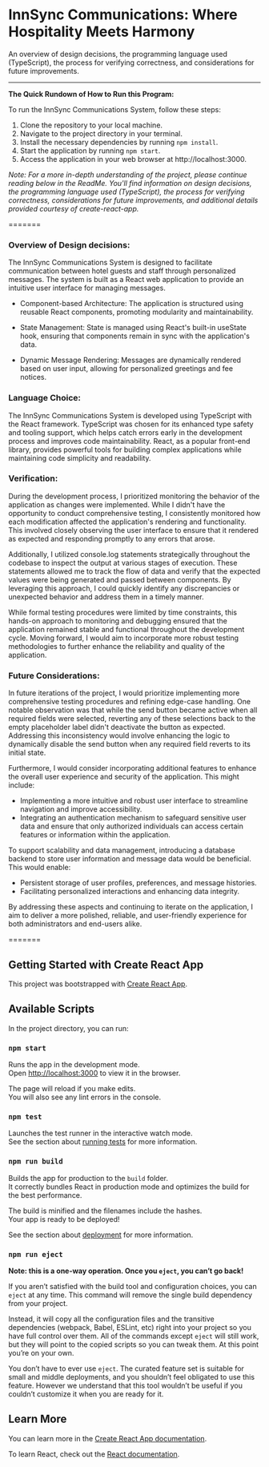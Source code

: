 InnSync Communications: Where Hospitality Meets Harmony
=======

An overview of design decisions, the programming language used (TypeScript), the process for verifying correctness, and considerations for future improvements.

---
**The Quick Rundown of How to Run this Program:**

To run the InnSync Communications System, follow these steps:

1. Clone the repository to your local machine.
2. Navigate to the project directory in your terminal.
3. Install the necessary dependencies by running `npm install`.
4. Start the application by running `npm start`.
5. Access the application in your web browser at http://localhost:3000.

*Note: For a more in-depth understanding of the project, please continue reading below in the ReadMe. You'll find information on design decisions, the programming language used (TypeScript), the process for verifying correctness, considerations for future improvements, and additional details provided courtesy of create-react-app.*

=======

### Overview of Design decisions:
The InnSync Communications System is designed to facilitate communication between hotel guests and staff through personalized messages. The system is built as a React web application to provide an intuitive user interface for managing messages.

- Component-based Architecture: The application is structured using reusable React components, promoting modularity and maintainability.

- State Management: State is managed using React's built-in useState hook, ensuring that components remain in sync with the application's data.

- Dynamic Message Rendering: Messages are dynamically rendered based on user input, allowing for personalized greetings and fee notices.

### Language Choice:

The InnSync Communications System is developed using TypeScript with the React framework. TypeScript was chosen for its enhanced type safety and tooling support, which helps catch errors early in the development process and improves code maintainability. React, as a popular front-end library, provides powerful tools for building complex applications while maintaining code simplicity and readability.

### Verification:

During the development process, I prioritized monitoring the behavior of the application as changes were implemented. While I didn't have the opportunity to conduct comprehensive testing, I consistently monitored how each modification affected the application's rendering and functionality. This involved closely observing the user interface to ensure that it rendered as expected and responding promptly to any errors that arose.

Additionally, I utilized console.log statements strategically throughout the codebase to inspect the output at various stages of execution. These statements allowed me to track the flow of data and verify that the expected values were being generated and passed between components. By leveraging this approach, I could quickly identify any discrepancies or unexpected behavior and address them in a timely manner.

While formal testing procedures were limited by time constraints, this hands-on approach to monitoring and debugging ensured that the application remained stable and functional throughout the development cycle. Moving forward, I would aim to incorporate more robust testing methodologies to further enhance the reliability and quality of the application.

### Future Considerations:

In future iterations of the project, I would prioritize implementing more comprehensive testing procedures and refining edge-case handling. One notable observation was that while the send button became active when all required fields were selected, reverting any of these selections back to the empty placeholder label didn't deactivate the button as expected. Addressing this inconsistency would involve enhancing the logic to dynamically disable the send button when any required field reverts to its initial state.

Furthermore, I would consider incorporating additional features to enhance the overall user experience and security of the application. This might include:

- Implementing a more intuitive and robust user interface to streamline navigation and improve accessibility.
- Integrating an authentication mechanism to safeguard sensitive user data and ensure that only authorized individuals can access certain features or information within the application.

To support scalability and data management, introducing a database backend to store user information and message data would be beneficial. This would enable:

- Persistent storage of user profiles, preferences, and message histories.
- Facilitating personalized interactions and enhancing data integrity.

By addressing these aspects and continuing to iterate on the application, I aim to deliver a more polished, reliable, and user-friendly experience for both administrators and end-users alike.

=======

## Getting Started with Create React App

This project was bootstrapped with [Create React App](https://github.com/facebook/create-react-app).

## Available Scripts

In the project directory, you can run:

### `npm start`

Runs the app in the development mode.\
Open [http://localhost:3000](http://localhost:3000) to view it in the browser.

The page will reload if you make edits.\
You will also see any lint errors in the console.

### `npm test`

Launches the test runner in the interactive watch mode.\
See the section about [running tests](https://facebook.github.io/create-react-app/docs/running-tests) for more information.

### `npm run build`

Builds the app for production to the `build` folder.\
It correctly bundles React in production mode and optimizes the build for the best performance.

The build is minified and the filenames include the hashes.\
Your app is ready to be deployed!

See the section about [deployment](https://facebook.github.io/create-react-app/docs/deployment) for more information.

### `npm run eject`

**Note: this is a one-way operation. Once you `eject`, you can’t go back!**

If you aren’t satisfied with the build tool and configuration choices, you can `eject` at any time. This command will remove the single build dependency from your project.

Instead, it will copy all the configuration files and the transitive dependencies (webpack, Babel, ESLint, etc) right into your project so you have full control over them. All of the commands except `eject` will still work, but they will point to the copied scripts so you can tweak them. At this point you’re on your own.

You don’t have to ever use `eject`. The curated feature set is suitable for small and middle deployments, and you shouldn’t feel obligated to use this feature. However we understand that this tool wouldn’t be useful if you couldn’t customize it when you are ready for it.

## Learn More

You can learn more in the [Create React App documentation](https://facebook.github.io/create-react-app/docs/getting-started).

To learn React, check out the [React documentation](https://reactjs.org/).
